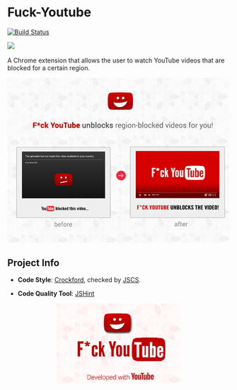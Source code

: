 # Fuck-Youtube 

[![Build Status](https://travis-ci.org/AlessandroFC15/Fuck-Youtube.svg?branch=master)](https://travis-ci.org/AlessandroFC15/Fuck-Youtube) 

<a href="https://chrome.google.com/webstore/detail/fck-youtube/mmbfionaddihoimkpiebodbgfmhjolkf"><img width="200" src="https://developer.chrome.com/webstore/images/ChromeWebStore_Badge_v2_206x58.png"></a>

A Chrome extension that allows the user to watch YouTube videos that are blocked for a certain region.

<p align="center">
  <img width="600" src="https://raw.githubusercontent.com/AlessandroFC15/Fuck-Youtube/master/assets/pictures/tiles/920x680/920x680.png">
</p>

## Project Info

- **Code Style**: [Crockford](http://javascript.crockford.com/code.html), checked by [JSCS](http://jscs.info/).

- **Code Quality Tool**: [JSHint](http://jshint.com/about/)

<p align="center">
  <img height="180" src="https://github.com/AlessandroFC15/Fuck-Youtube/blob/master/assets/pictures/tiles/ideia4.png?raw=true">
</p>
